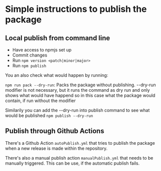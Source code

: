 # Simple instructions to publish the package

## Local publish from command line

- Have access to npmjs set up
- Commit changes
- Run `npm version <patch|minor|major>`
- Run `npm publish`

You an also check what would happen by running:

`npm run pack --dry-run`: Packs the package without publishing. --dry-run modifier is not necessary, but it runs the command as dry run and only shows what would have happend so in this case what the package would contain, if run without the modifier

Similarily you can add the --dry-run into publish command to see what would be published
`npm publish --dry-run`

## Publish through Github Actions

There's a Github Action `autoPublish.yml` that tries to publish the package when a new release is made within the repository.

There's also a manual publish action `manualPublish.yml` that needs to be manually triggered. This can be use, if the automatic publish fails.
